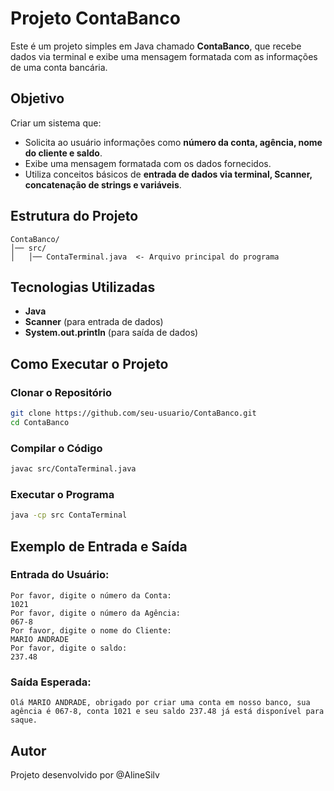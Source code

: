 # Projeto ContaBanco

Este é um projeto simples em Java chamado **ContaBanco**, que recebe dados via terminal e exibe uma mensagem formatada com as informações de uma conta bancária.

##  Objetivo
Criar um sistema que:
- Solicita ao usuário informações como **número da conta, agência, nome do cliente e saldo**.
- Exibe uma mensagem formatada com os dados fornecidos.
- Utiliza conceitos básicos de **entrada de dados via terminal, Scanner, concatenação de strings e variáveis**.

##  Estrutura do Projeto
```
ContaBanco/
│── src/
│   │── ContaTerminal.java  <- Arquivo principal do programa
```

##  Tecnologias Utilizadas
- **Java**
- **Scanner** (para entrada de dados)
- **System.out.println** (para saída de dados)

##  Como Executar o Projeto

###  Clonar o Repositório
```sh
git clone https://github.com/seu-usuario/ContaBanco.git
cd ContaBanco
```

###  Compilar o Código
```sh
javac src/ContaTerminal.java
```

###  Executar o Programa
```sh
java -cp src ContaTerminal
```

##  Exemplo de Entrada e Saída

### Entrada do Usuário:
```
Por favor, digite o número da Conta:
1021
Por favor, digite o número da Agência:
067-8
Por favor, digite o nome do Cliente:
MARIO ANDRADE
Por favor, digite o saldo:
237.48
```

### Saída Esperada:
```
Olá MARIO ANDRADE, obrigado por criar uma conta em nosso banco, sua agência é 067-8, conta 1021 e seu saldo 237.48 já está disponível para saque.
```

##  Autor
Projeto desenvolvido por @AlineSilv

